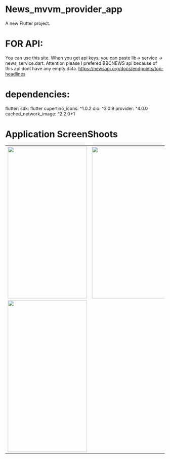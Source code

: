 # News_mvvm_provider_app

A new Flutter project.

 # FOR API:
 You can use this site. When you get api keys, you can paste lib-> service -> news_service.dart. 
 Attention please I prefered BBCNEWS api because of this api dont have any empty data.
 https://newsapi.org/docs/endpoints/top-headlines

 # dependencies:
  flutter:
    sdk: flutter
  cupertino_icons: ^1.0.2
  dio: ^3.0.9
  provider: ^4.0.0
  cached_network_image: ^2.2.0+1
  
  
 # Application ScreenShoots
  <table>
  <tr>
    <td><img src="https://user-images.githubusercontent.com/45129432/130353672-5728e33e-b24f-469c-9c22-a5166a3bef0e.png" width=250 height=480></td>
    <td><img src="https://user-images.githubusercontent.com/45129432/130353676-6114e0fa-16fc-4613-a515-be0a55ff94cb.png" width=250 height=480></td>
    <td><img src="https://user-images.githubusercontent.com/45129432/130353677-637ddc1a-0175-4268-988d-824b04b011ef.png" width=250 height=480></td>
    
  </tr>
  <td><img src="https://user-images.githubusercontent.com/45129432/130353678-b47c6492-3039-4fe8-b558-d779f9e17573.png" width=250 height=480></td>
  </table>
